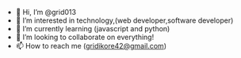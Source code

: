 - 👋 Hi, I’m @grid013
- 👀 I’m interested in technology,(web developer,software developer)
- 🌱 I’m currently learning (javascript and python)
- 💞️ I’m looking to collaborate on everything!
- 📫 How to reach me (gridikore42@gmail.com)

<!---
grid013/grid013 is a ✨ special ✨ repository because its `README.md` (this file) appears on your GitHub profile.
You can click the Preview link to take a look at your changes.
--->
